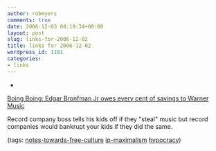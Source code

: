 ```yaml
---
author: robmyers
comments: true
date: 2006-12-03 08:19:34+00:00
layout: post
slug: links-for-2006-12-02
title: links for 2006-12-02
wordpress_id: 1181
categories:
- links
---
```


  

  *   


[Boing Boing: Edgar Bronfman Jr owes every cent of savings to Warner Music](http://www.boingboing.net/2006/12/02/edgar_bronfman_jr_ow.html)

  


Record company boss tells his kids off if they "steal" music but record companies would bankrupt your kids if they did the same.

  


(tags: [notes-towards-free-culture](http://del.icio.us/robmyers/notes-towards-free-culture) [ip-maximalism](http://del.icio.us/robmyers/ip-maximalism) [hypocracy](http://del.icio.us/robmyers/hypocracy))

  

  
  


